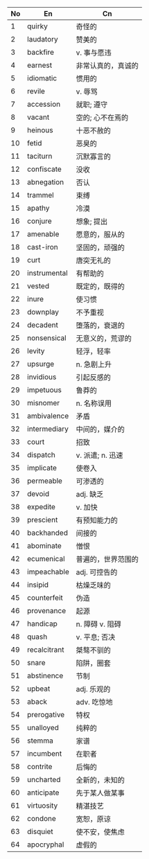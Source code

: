 | No  | En           | Cn           |
| --- | ------------ | ------------ |
| 1   | quirky       | 奇怪的          |
| 2   | laudatory    | 赞美的          |
| 3   | backfire     | v. 事与愿违      |
| 4   | earnest      | 非常认真的，真诚的    |
| 5   | idiomatic    | 惯用的          |
| 6   | revile       | v. 辱骂        |
| 7   | accession    | 就职; 遵守       |
| 8   | vacant       | 空的; 心不在焉的    |
| 9   | heinous      | 十恶不赦的        |
| 10  | fetid        | 恶臭的          |
| 11  | taciturn     | 沉默寡言的        |
| 12  | confiscate   | 没收           |
| 13  | abnegation   | 否认           |
| 14  | trammel      | 束缚           |
| 15  | apathy       | 冷漠           |
| 16  | conjure      | 想象; 提出       |
| 17  | amenable     | 愿意的，服从的      |
| 18  | cast-iron    | 坚固的，顽强的      |
| 19  | curt         | 唐突无礼的        |
| 20  | instrumental | 有帮助的         |
| 21  | vested       | 既定的，既得的      |
| 22  | inure        | 使习惯          |
| 23  | downplay     | 不予重视         |
| 24  | decadent     | 堕落的，衰退的      |
| 25  | nonsensical  | 无意义的，荒谬的     |
| 26  | levity       | 轻浮，轻率        |
| 27  | upsurge      | n. 急剧上升      |
| 28  | invidious    | 引起反感的        |
| 29  | impetuous    | 鲁莽的          |
| 30  | misnomer     | n. 名称误用      |
| 31  | ambivalence  | 矛盾           |
| 32  | intermediary | 中间的，媒介的      |
| 33  | court        | 招致           |
| 34  | dispatch     | v. 派遣; n. 迅速 |
| 35  | implicate    | 使卷入          |
| 36  | permeable    | 可渗透的         |
| 37  | devoid       | adj. 缺乏      |
| 38  | expedite     | v. 加快        |
| 39  | prescient    | 有预知能力的       |
| 40  | backhanded   | 间接的          |
| 41  | abominate    | 憎恨           |
| 42  | ecumenical   | 普遍的，世界范围的    |
| 43  | impeachable  | adj. 可控告的    |
| 44  | insipid      | 枯燥乏味的        |
| 45  | counterfeit  | 伪造           |
| 46  | provenance   | 起源           |
| 47  | handicap     | n. 障碍 v. 阻碍  |
| 48  | quash        | v. 平息; 否决    |
| 49  | recalcitrant | 桀骜不驯的        |
| 50  | snare        | 陷阱，圈套        |
| 51  | abstinence   | 节制           |
| 52  | upbeat       | adj. 乐观的     |
| 53  | aback        | adv. 吃惊地     |
| 54  | prerogative  | 特权           |
| 55  | unalloyed    | 纯粹的          |
| 56  | stemma       | 家谱           |
| 57  | incumbent    | 在职者          |
| 58  | contrite     | 后悔的          |
| 59  | uncharted    | 全新的，未知的      |
| 60  | anticipate   | 先于某人做某事      |
| 61  | virtuosity   | 精湛技艺         |
| 62  | condone      | 宽恕，原谅        |
| 63  | disquiet     | 使不安，使焦虑      |
| 64  | apocryphal   | 虚假的          |
